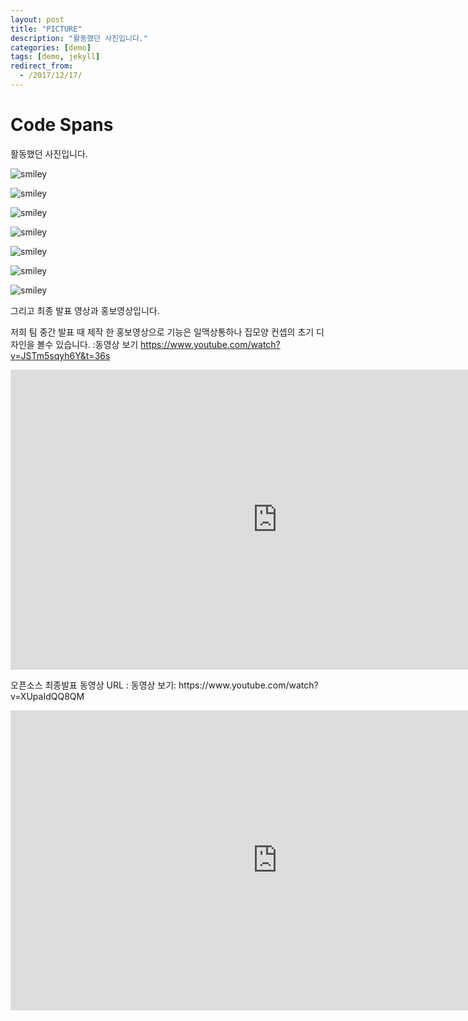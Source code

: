 ```yaml
---
layout: post
title: "PICTURE"
description: "활동했던 사진입니다."
categories: [demo]
tags: [demo, jekyll]
redirect_from:
  - /2017/12/17/
---
```




# Code Spans

활동했던 사진입니다.

![smiley](https://github.com/LeeHaKyeong/LeeHaKyeong.github.io/blob/master/%EC%B0%8C%EB%A5%B4%EB%A0%88%EA%B8%B0/KakaoTalk_20171205_183234012%20(1).jpg?raw=true)

![smiley](https://github.com/LeeHaKyeong/LeeHaKyeong.github.io/blob/master/%EC%B0%8C%EB%A5%B4%EB%A0%88%EA%B8%B0/KakaoTalk_20171205_183234014%20(1).jpg?raw=true)

![smiley](https://github.com/LeeHaKyeong/LeeHaKyeong.github.io/blob/master/%EC%B0%8C%EB%A5%B4%EB%A0%88%EA%B8%B0/KakaoTalk_20171205_183234221%20(1).jpg?raw=true)

![smiley](https://github.com/LeeHaKyeong/LeeHaKyeong.github.io/blob/master/%EC%B0%8C%EB%A5%B4%EB%A0%88%EA%B8%B0/KakaoTalk_20171205_183234233%20(1).jpg?raw=true)

![smiley](https://github.com/LeeHaKyeong/LeeHaKyeong.github.io/blob/master/%EC%B0%8C%EB%A5%B4%EB%A0%88%EA%B8%B0/KakaoTalk_20171205_173416200.jpg?raw=true)

![smiley](https://github.com/LeeHaKyeong/LeeHaKyeong.github.io/blob/master/%EC%B0%8C%EB%A5%B4%EB%A0%88%EA%B8%B0/KakaoTalk_20171205_173408775.jpg?raw=true)

![smiley](https://github.com/LeeHaKyeong/LeeHaKyeong.github.io/blob/master/%EC%B0%8C%EB%A5%B4%EB%A0%88%EA%B8%B0/KakaoTalk_20170929_205020495.jpg?raw=true)

그리고 최종 발표 영상과 홍보영상입니다.

저희 팀 중간 발표 때 제작 한 홍보영상으로 기능은 일맥상통하나 집모양 컨셉의 초기 디자인을 볼수 있습니다.
<a herf = "https://www.youtube.com/watch?v=JSTm5sqyh6Y&t=36s"> :동영상 보기 https://www.youtube.com/watch?v=JSTm5sqyh6Y&t=36s</a>

<iframe width="854" height="480" src="https://www.youtube.com/embed/JSTm5sqyh6Y" frameborder="0" gesture="media" allow="encrypted-media" allowfullscreen></iframe>

<amp-youtube width="480"
  height="270"
  layout="responsive"
  data-videoid="https://www.youtube.com/watch?v=JSTm5sqyh6Y&t=130s">
</amp-youtube>


<p>오픈소스 최종발표 동영상 URL : <a herf = "https://youtu.be/XUpaIdQQ8QM">동영상 보기: https://www.youtube.com/watch?v=XUpaIdQQ8QM </a> </p>

<iframe width="854" height="480" src="https://www.youtube.com/embed/XUpaIdQQ8QM" frameborder="0" gesture="media" allow="encrypted-media" allowfullscreen></iframe>


[kramdown]: https://kramdown.gettalong.org/
[Simple Texture]: https://github.com/yizeng/jekyll-theme-simple-texture
